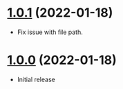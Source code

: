 <a name="1.0.1"></a>
# [1.0.1](https://github.com/faker-javascript/lastname) (2022-01-18)
* Fix issue with file path.

<a name="1.0.0"></a>
# [1.0.0](https://github.com/faker-javascript/lastname) (2022-01-18)
* Initial release
